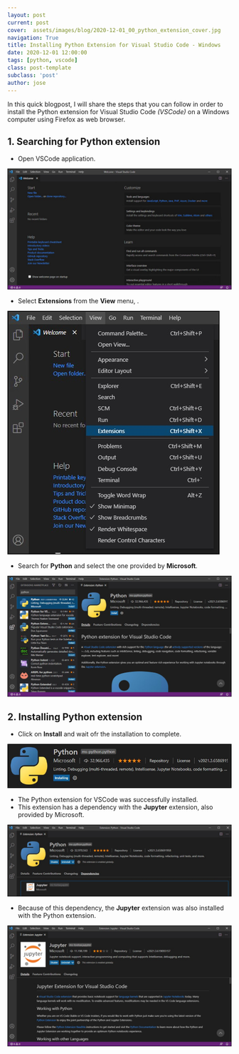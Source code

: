 ```yaml
---
layout: post
current: post
cover:  assets/images/blog/2020-12-01_00_python_extension_cover.jpg
navigation: True
title: Installing Python Extension for Visual Studio Code - Windows
date: 2020-12-01 12:00:00
tags: [python, vscode]
class: post-template
subclass: 'post'
author: jose
---
```


In this quick blogpost, I will share the steps that you can follow in order to install the Python extension for Visual Studio Code *(VSCode)* on a Windows computer using Firefox as web browser.

## 1. Searching for Python extension
* Open VSCode application.

![](assets/images/blog/2020-12-01_01_vscode_window.jpg)

* Select **Extensions** from the **View** menu, .

![](assets/images/blog/2020-12-01_02_view_extensions.jpg)

* Search for **Python** and select the one provided by **Microsoft**.

![](assets/images/blog/2020-12-01_03_python_extension.jpg)

## 2. Installing Python extension
* Click on **Install** and wait ofr the installation to complete.

![](assets/images/blog/2020-12-01_04_wait_installation.jpg)

* The Python extension for VSCode was successfully installed.
* This extension has a dependency with the **Jupyter** extension, also provided by Microsoft.

![](assets/images/blog/2020-12-01_05_python_extension_installed.jpg)

* Because of this dependency, the **Jupyter** extension was also installed with the Python extension.

![](assets/images/blog/2020-12-01_06_Jupyter_extension_installed.jpg)

